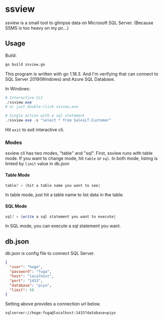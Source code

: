 # ssview
ssview is a small tool to glimpse data on Microsoft SQL Server.
(Because SSMS is too heavy on my pc...)

## Usage
Build:
```bash
go build ssview.go
```
This program is written with go 1.18.3.
And I'm verifying that can connect to SQL Server 2019(Windows) and Azure SQL Database.

In Windows:
```powershell
# Interactive CLI
./ssview.exe
# or just double-click ssview.exe

# Single action with a sql statement
./ssview.exe -s "select * from SalesLT.Customer"
```
Hit ```exit``` to exit interactive cli.

### Modes
ssview cli has two modes, "table" and "sql".
First, ssview runs with table mode.
If you want to change mode, hit ```table``` or ```sql```.
In both mode, listing is limted by ```limit``` value in db.json

#### Table Mode
```powershell
table? > {hit a table name you want to see}
```
In table mode, just hit a table name to list data in the table.

#### SQL Mode
```powershell
sql? > {write a sql statement you want to execute}
```
In SQL mode, you can execute a sql statement you want.

## db.json
db.json is config file to connect SQL Server.
```json
{
  "user": "hoge",
  "password": "fuga",
  "host": "localhost",
  "port": "1433",
  "database": "piyo",
  "limit": 50
}
```

Setting above provides a connection url below.
```
sqlserver://hoge:fuga@localhost:1433?database=piyo
```